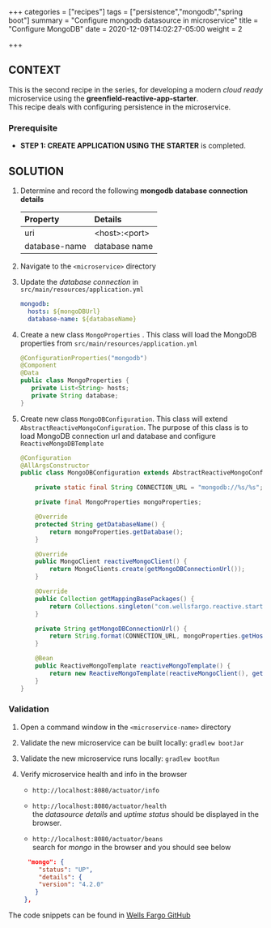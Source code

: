 +++
categories = ["recipes"]
tags = ["persistence","mongodb","spring boot"]
summary = "Configure mongodb datasource in microservice"
title = "Configure MongoDB"
date = 2020-12-09T14:02:27-05:00
weight = 2

+++

## CONTEXT
This is the second recipe in the series, for developing a modern _cloud ready_ microservice using the **greenfield-reactive-app-starter**.  
This recipe deals with configuring persistence in the microservice.  

### Prerequisite

- **STEP 1: CREATE APPLICATION USING THE STARTER** is completed.

## SOLUTION

1. Determine and record the following **mongodb database connection details** 

   | Property        | Details  |
      | :---            |    :----   | 
   | uri | \<host>:\<port>
   | database-name | database  name  |
 
1. Navigate to the `<microservice>` directory
   
1. Update the _database connection_ in `src/main/resources/application.yml`
    ```yml
    mongodb:
      hosts: ${mongoDBUrl}
      database-name: ${databaseName}
    ```
1. Create a new class `MongoProperties` . This class will load the MongoDB properties from `src/main/resources/application.yml`

    ```java
    @ConfigurationProperties("mongodb")
    @Component
    @Data
    public class MongoProperties {
       private List<String> hosts;
       private String database;
    }
    ```

1. Create new class `MongoDBConfiguration`. This class will extend `AbstractReactiveMongoConfiguration`.
   The purpose of this class is to load MongoDB connection url and database and configure `ReactiveMongoDBTemplate`
   
    ```java
    @Configuration
    @AllArgsConstructor
    public class MongoDBConfiguration extends AbstractReactiveMongoConfiguration {
    
        private static final String CONNECTION_URL = "mongodb://%s/%s";
    
        private final MongoProperties mongoProperties;
    
        @Override
        protected String getDatabaseName() {
            return mongoProperties.getDatabase();
        }
    
        @Override
        public MongoClient reactiveMongoClient() {
            return MongoClients.create(getMongoDBConnectionUrl());
        }
    
        @Override
        public Collection getMappingBasePackages() {
            return Collections.singleton("com.wellsfargo.reactive.starter.greenfieldreactiveapplicationstarter");
        }
    
        private String getMongoDBConnectionUrl() {
            return String.format(CONNECTION_URL, mongoProperties.getHosts().get(0), mongoProperties.getDatabase());
        }
    
        @Bean
        public ReactiveMongoTemplate reactiveMongoTemplate() {
            return new ReactiveMongoTemplate(reactiveMongoClient(), getDatabaseName());
        }
    }
    ```

### Validation

1. Open a command window in the `<microservice-name>` directory


1. Validate the new microservice can be built locally: `gradlew bootJar`


1. Validate the new microservice runs locally: `gradlew bootRun`


1. Verify microservice health and info in the browser

   - `http://localhost:8080/actuator/info`
     
   - `http://localhost:8080/actuator/health`  
      the _datasource details_ and _uptime status_ should be displayed in the browser.
   
   - `http://localhost:8080/actuator/beans`  
     search for _mongo_ in the browser and you should see below
    ```json
      "mongo": {
         "status": "UP",
         "details": {
         "version": "4.2.0"
        }
     },    
    ```

The code snippets can be found in [Wells Fargo GitHub](https://)
